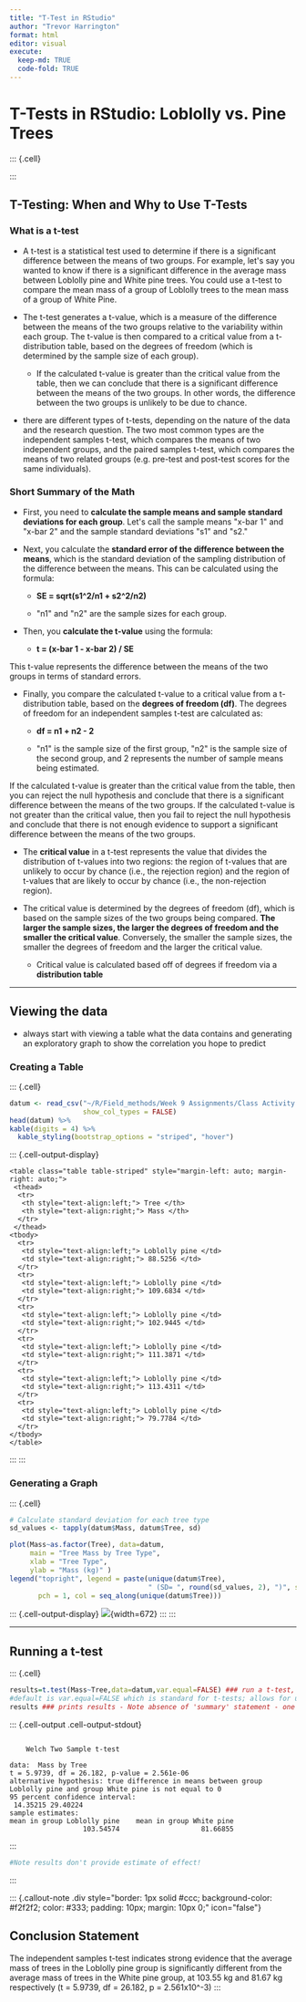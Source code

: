 ```yaml
---
title: "T-Test in RStudio"
author: "Trevor Harrington"
format: html
editor: visual
execute: 
  keep-md: TRUE
  code-fold: TRUE 
---
```




# T-Tests in RStudio: Loblolly vs. Pine Trees


::: {.cell}

:::


## T-Testing: When and Why to Use T-Tests

### What is a t-test

-   A t-test is a statistical test used to determine if there is a significant difference between the means of two groups. For example, let's say you wanted to know if there is a significant difference in the average mass between Loblolly pine and White pine trees. You could use a t-test to compare the mean mass of a group of Loblolly trees to the mean mass of a group of White Pine.

-   The t-test generates a t-value, which is a measure of the difference between the means of the two groups relative to the variability within each group. The t-value is then compared to a critical value from a t-distribution table, based on the degrees of freedom (which is determined by the sample size of each group).

    -   If the calculated t-value is greater than the critical value from the table, then we can conclude that there is a significant difference between the means of the two groups. In other words, the difference between the two groups is unlikely to be due to chance.

-   there are different types of t-tests, depending on the nature of the data and the research question. The two most common types are the independent samples t-test, which compares the means of two independent groups, and the paired samples t-test, which compares the means of two related groups (e.g. pre-test and post-test scores for the same individuals).

### Short Summary of the Math

-   First, you need to **calculate the sample means and sample standard deviations for each group**. Let's call the sample means "x-bar 1" and "x-bar 2" and the sample standard deviations "s1" and "s2."

-   Next, you calculate the **standard error of the difference between the means**, which is the standard deviation of the sampling distribution of the difference between the means. This can be calculated using the formula:

    -   **SE = sqrt(s1\^2/n1 + s2\^2/n2)**

    -   "n1" and "n2" are the sample sizes for each group.

-   Then, you **calculate the t-value** using the formula:

    -   **t = (x-bar 1 - x-bar 2) / SE**

This t-value represents the difference between the means of the two groups in terms of standard errors.

-   Finally, you compare the calculated t-value to a critical value from a t-distribution table, based on the **degrees of freedom (df)**. The degrees of freedom for an independent samples t-test are calculated as:

    -   **df = n1 + n2 - 2**

    -   "n1" is the sample size of the first group, "n2" is the sample size of the second group, and 2 represents the number of sample means being estimated.

If the calculated t-value is greater than the critical value from the table, then you can reject the null hypothesis and conclude that there is a significant difference between the means of the two groups. If the calculated t-value is not greater than the critical value, then you fail to reject the null hypothesis and conclude that there is not enough evidence to support a significant difference between the means of the two groups.

-   The **critical value** in a t-test represents the value that divides the distribution of t-values into two regions: the region of t-values that are unlikely to occur by chance (i.e., the rejection region) and the region of t-values that are likely to occur by chance (i.e., the non-rejection region).

-   The critical value is determined by the degrees of freedom (df), which is based on the sample sizes of the two groups being compared. **The larger the sample sizes, the larger the degrees of freedom and the smaller the critical value**. Conversely, the smaller the sample sizes, the smaller the degrees of freedom and the larger the critical value.

    -   Critical value is calculated based off of degrees if freedom via a **distribution table**

------------------------------------------------------------------------

## Viewing the data

-   always start with viewing a table what the data contains and generating an exploratory graph to show the correlation you hope to predict

### Creating a Table


::: {.cell}

```{.r .cell-code}
datum <- read_csv("~/R/Field_methods/Week 9 Assignments/Class Activity 8.csv",
                  show_col_types = FALSE)
head(datum) %>%
kable(digits = 4) %>%
  kable_styling(bootstrap_options = "striped", "hover")
```

::: {.cell-output-display}

`````{=html}
<table class="table table-striped" style="margin-left: auto; margin-right: auto;">
 <thead>
  <tr>
   <th style="text-align:left;"> Tree </th>
   <th style="text-align:right;"> Mass </th>
  </tr>
 </thead>
<tbody>
  <tr>
   <td style="text-align:left;"> Loblolly pine </td>
   <td style="text-align:right;"> 88.5256 </td>
  </tr>
  <tr>
   <td style="text-align:left;"> Loblolly pine </td>
   <td style="text-align:right;"> 109.6834 </td>
  </tr>
  <tr>
   <td style="text-align:left;"> Loblolly pine </td>
   <td style="text-align:right;"> 102.9445 </td>
  </tr>
  <tr>
   <td style="text-align:left;"> Loblolly pine </td>
   <td style="text-align:right;"> 111.3871 </td>
  </tr>
  <tr>
   <td style="text-align:left;"> Loblolly pine </td>
   <td style="text-align:right;"> 113.4311 </td>
  </tr>
  <tr>
   <td style="text-align:left;"> Loblolly pine </td>
   <td style="text-align:right;"> 79.7784 </td>
  </tr>
</tbody>
</table>

`````

:::
:::


### Generating a Graph


::: {.cell}

```{.r .cell-code}
# Calculate standard deviation for each tree type
sd_values <- tapply(datum$Mass, datum$Tree, sd)

plot(Mass~as.factor(Tree), data=datum,
     main = "Tree Mass by Tree Type",
     xlab = "Tree Type",
     ylab = "Mass (kg)" )
legend("topright", legend = paste(unique(datum$Tree), 
                                  " (SD= ", round(sd_values, 2), ")", sep = ""), 
       pch = 1, col = seq_along(unique(datum$Tree)))
```

::: {.cell-output-display}
![](T_Test_in_RStudio_files/figure-html/unnamed-chunk-3-1.png){width=672}
:::
:::


------------------------------------------------------------------------

## Running a t-test


::: {.cell}

```{.r .cell-code}
results=t.test(Mass~Tree,data=datum,var.equal=FALSE) ### run a t-test, call results 'results'
#default is var.equal=FALSE which is standard for t-tests; allows for unequal variance of groups
results ### prints results - Note absence of 'summary' statement - one of few tests that doesn't use 'summary'
```

::: {.cell-output .cell-output-stdout}
```

	Welch Two Sample t-test

data:  Mass by Tree
t = 5.9739, df = 26.182, p-value = 2.561e-06
alternative hypothesis: true difference in means between group Loblolly pine and group White pine is not equal to 0
95 percent confidence interval:
 14.35215 29.40224
sample estimates:
mean in group Loblolly pine    mean in group White pine 
                  103.54574                    81.66855 
```
:::

```{.r .cell-code}
#Note results don't provide estimate of effect!
```
:::


::: {.callout-note .div style="border: 1px solid #ccc;   background-color: #f2f2f2;   color: #333;   padding: 10px;   margin: 10px 0;" icon="false"}
## Conclusion Statement

The independent samples t-test indicates strong evidence that the average mass of trees in the Loblolly pine group is significantly different from the average mass of trees in the White pine group, at 103.55 kg and 81.67 kg respectively (t = 5.9739, df = 26.182, p = 2.561x10\^-3)
:::
